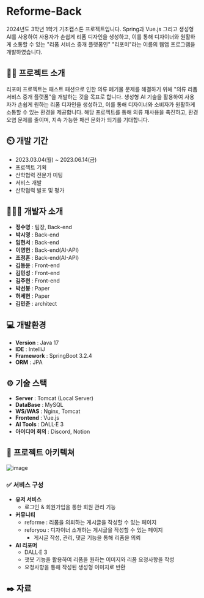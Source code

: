 # Reforme-Back
2024년도 3학년 1학기 기초캡스톤 프로젝트입니다. Spring과 Vue.js 그리고 생성형 AI를 사용하여 사용자가 손쉽게 리폼 디자인을 생성하고, 이를 통해 디자이너와 원활하게 소통할 수 있는 "리폼 서비스 중개 플랫폼인" "리포미"라는 이름의 웹앱 프로그램을 개발하였습니다.

## 👨‍🏫 프로젝트 소개
리포미 프로젝트는 패스트 패션으로 인한 의류 폐기물 문제를 해결하기 위해 "의류 리폼 서비스 중개 플랫폼"을 개발하는 것을 목표로 합니다. 생성형 AI 기술을 활용하여 사용자가 손쉽게 원하는 리폼 디자인을 생성하고, 이를 통해 디자이너와 소비자가 원활하게 소통할 수 있는 환경을 제공합니다. 해당 프로젝트를 통해 의류 재사용을 촉진하고, 환경 오염 문제를 줄이며, 지속 가능한 패션 문화가 되기를 기대합니다.

## ⏲️ 개발 기간 
- 2023.03.04(월) ~ 2023.06.14(금)
- 프로젝트 기획
- 산학협력 전문가 미팅
- 서비스 개발
- 산학협력 발표 및 평가

## 🧑‍🤝‍🧑 개발자 소개 
- **정수영** : 팀장, Back-end
- **박시영** : Back-end
- **임현서** : Back-end
- **이영헌** : Back-end(AI-API)
- **조정훈** : Back-end(AI-API)
- **김동윤** : Front-end
- **김민성** : Front-end
- **김주현** : Front-end
- **박선봉** : Paper
- **허세현** : Paper
- **김민준** : architect

## 💻 개발환경
- **Version** : Java 17
- **IDE** : IntelliJ
- **Framework** : SpringBoot 3.2.4
- **ORM** : JPA

## ⚙️ 기술 스택
- **Server** : Tomcat (Local Server)
- **DataBase** : MySQL
- **WS/WAS** : Nginx, Tomcat
- **Frontend** : Vue.js
- **AI Tools** : DALL·E 3
- **아이디어 회의** : Discord, Notion

## 📝 프로젝트 아키텍쳐
![image](https://github.com/user-attachments/assets/32a5d0ef-da78-4a1a-b185-c374062f7932)

### ✅ 서비스 구성
- **유저 서비스**
	- 로그인 & 회원가입을 통한 회원 관리 기능
- **커뮤니티**
	- reforme : 리폼을 의뢰하는 게시글을 작성할 수 있는 페이지
	- reforyou : 디자이너 소개하는 게시글을 작성할 수 있는 페이지
		- 게시글 작성, 관리, 댓글 기능을 통해 리폼을 의뢰
- **AI 리포머**
	- DALL·E 3
	- 챗봇 기능을 활용하여 리폼을 원하는 이미지와 리폼 요청사항을 작성
	- 요청사항을 통해 작성된 생성형 이미지로 반환

## ✒️ 자료

